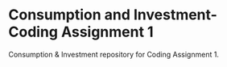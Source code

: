 # Consumption and Investment- Coding Assignment 1
Consumption &amp; Investment repository for Coding Assignment 1.
